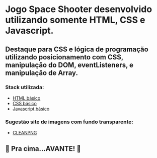 # Jogo Space Shooter desenvolvido utilizando somente HTML, CSS e Javascript. 
## Destaque para CSS e lógica de programação utilizando posicionamento com CSS, manipulação do DOM, eventListeners, e manipulação de Array.


### Stack utilizada:

* [HTML básico](https://www.w3schools.com/html/)
* [CSS básico](https://developer.mozilla.org/pt-BR/docs/Web/CSS)
* [Javascript básico](https://developer.mozilla.org/pt-BR/docs/Web/JavaScript)

### Sugestão site de imagens com fundo transparente:

* [CLEANPNG](https://www.cleanpng.com/)
 


## 🚀 Pra cima...AVANTE! 🚀

